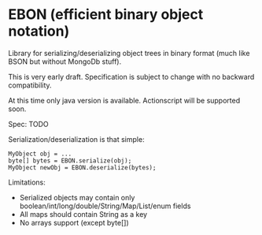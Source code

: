 EBON (efficient binary object notation)
=======================================

Library for serializing/deserializing object trees in binary format (much like BSON but without MongoDb stuff).

This is very early draft. Specification is subject to change with no backward compatibility.

At this time only java version is available. Actionscript will be supported soon.

Spec:
TODO

Serialization/deserialization is that simple:

    MyObject obj = ...
    byte[] bytes = EBON.serialize(obj);
    MyObject newObj = EBON.deserialize(bytes);

Limitations:
* Serialized objects may contain only boolean/int/long/double/String/Map/List/enum fields
* All maps should contain String as a key
* No arrays support (except byte[])
